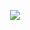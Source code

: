 <p align="center"><a href="https://t.me/Tepthone"><img src="https://telegra.ph/file/61536e1bc997216d4fe88.jpg".
